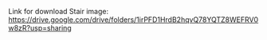 Link for download Stair image: https://drive.google.com/drive/folders/1irPFD1HrdB2hqvQ78YQTZ8WEFRV0w8zR?usp=sharing

